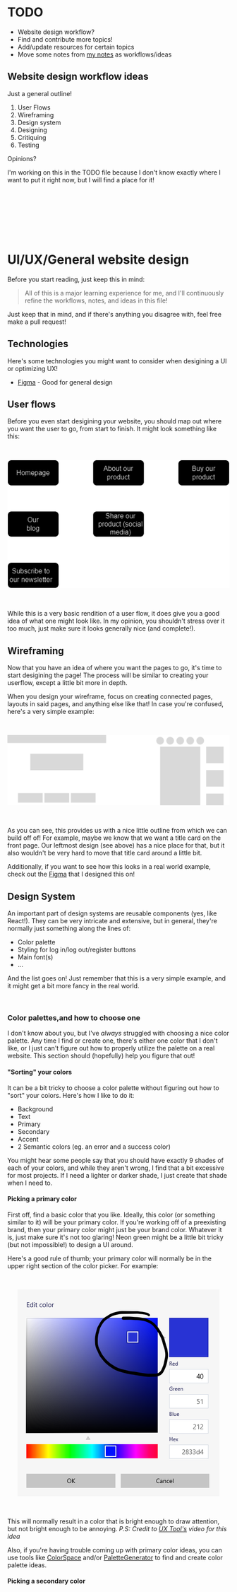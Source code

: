 # TODO

- Website design workflow?
- Find and contribute more topics!
- Add/update resources for certain topics
- Move some notes from [my notes](https://drive.google.com/drive/folders/1dsKtlQvBVS0YjssJrlLmZ9SU0yh8zz9m) as workflows/ideas

## Website design workflow ideas

Just a general outline!

1. User Flows
2. Wireframing
3. Design system
4. Designing
5. Critiquing
6. Testing

Opinions?

I'm working on this in the TODO file because I don't know exactly where I want to put it right now, but I will find a place for it!

<br></br>
<br></br>
<br></br>

# UI/UX/General website design

Before you start reading, just keep this in mind:

> All of this is a major learning experience for me, and I'll continuously refine the workflows, notes, and ideas in this file!

Just keep that in mind, and if there's anything you disagree with, feel free make a pull request!

## Technologies

Here's some technologies you might want to consider when desigining a UI or optimizing UX!

- [Figma](https://www.figma.com) - Good for general design

## User flows

Before you even start desigining your website, you should map out where you want the user to go, from start to finish. It might look something like this:

<br>
<p align="center">
  <img src="./.github/userflowexample.drawio.png"/>
</p>
<br>

While this is a very basic rendition of a user flow, it does give you a good idea of what one might look like. In my opinion, you shouldn't stress over it too much, just make sure it looks generally nice (and complete!).

## Wireframing

Now that you have an idea of where you want the pages to go, it's time to start desigining the page! The process will be similar to creating your userflow, except a little bit more in depth.

When you design your wireframe, focus on creating connected pages, layouts in said pages, and anything else like that! In case you're confused, here's a very simple example:

<br>
<p align="center">
  <img src="./.github/Main.png"/>
</p>
<br>

As you can see, this provides us with a nice little outline from which we can build off of! For example, maybe we know that we want a title card on the front page. Our leftmost design (see above) has a nice place for that, but it also wouldn't be very hard to move that title card around a little bit.

Additionally, if you want to see how this looks in a real world example, check out the [Figma](https://www.figma.com/file/Ch27DuyaY8za2Y3TAQr7Ls/MiniWorkflowsExamples?type=design&node-id=0-1&mode=design&t=DmqHs5sV2cwZ3ho0-0) that I designed this on!

## Design System

An important part of design systems are reusable components (yes, like React!). They can be very intricate and extensive, but in general, they're normally just something along the lines of:

- Color palette
- Styling for log in/log out/register buttons
- Main font(s)
- ...

And the list goes on! Just remember that this is a very simple example, and it might get a bit more fancy in the real world.

<br>

### Color palettes,and how to choose one

I don't know about you, but I've _always_ struggled with choosing a nice color palette. Any time I find or create one, there's either one color that I don't like, or I just can't figure out how to properly utilize the palette on a real website. This section should (hopefully) help you figure that out!

#### "Sorting" your colors

It can be a bit tricky to choose a color palette without figuring out how to "sort" your colors. Here's how I like to do it:

- Background
- Text
- Primary
- Secondary
- Accent
- 2 Semantic colors (eg. an error and a success color)

You might hear some people say that you should have exactly 9 shades of each of your colors, and while they aren't wrong, I find that a bit excessive for most projects. If I need a lighter or darker shade, I just create that shade when I need to.

#### Picking a primary color

First off, find a basic color that you like. Ideally, this color (or something similar to it) will be your primary color. If you're working off of a preexisting brand, then your primary color might just be your brand color. Whatever it is, just make sure it's not too glaring! Neon green might be a little bit tricky (but not impossible!) to design a UI around.

Here's a good rule of thumb; your primary color will normally be in the upper right section of the color picker. For example:

<br>
<p align="center">
  <img src="./.github/primarycolor.png"/>
</p>
<br>

This will normally result in a color that is bright enough to draw attention, but not bright enough to be annoying. _P.S: Credit to [UX Tool's](https://www.youtube.com/watch?v=yYwEnLYT55c) video for this idea_

Also, if you're having trouble coming up with primary color ideas, you can use tools like [ColorSpace](https://mycolor.space/?hex=%2300766B&sub=1) and/or [PaletteGenerator](https://realtimecolors.com/palettes/?colors=e9e4f6-05020b-5E40BA-17102e-7756d8#generator) to find and create color palette ideas.

#### Picking a secondary color
